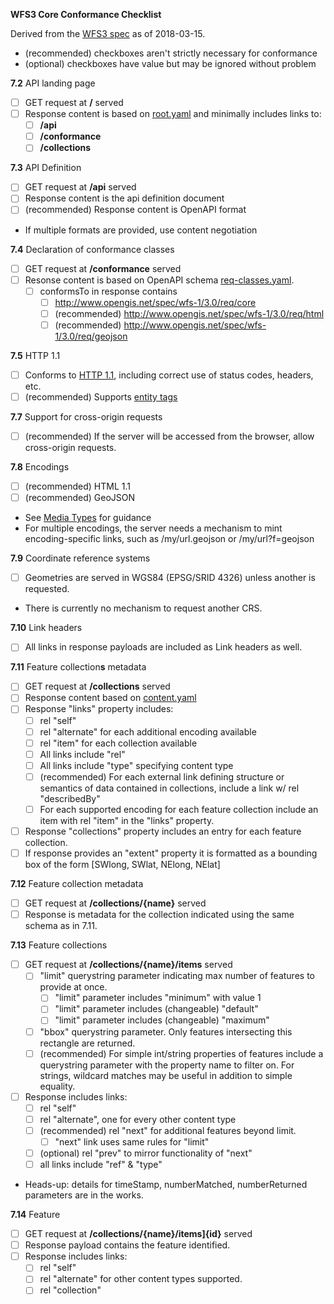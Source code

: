 __WFS3 Core Conformance Checklist__

Derived from the [WFS3 spec](https://rawgit.com/opengeospatial/WFS_FES/master/docs/17-069.html#_requirement_class_core) as of 2018-03-15.

- (recommended) checkboxes aren't strictly necessary for conformance
- (optional) checkboxes have value but may be ignored without problem

**7.2** API landing page
* [ ] GET request at **/** served
* [ ] Response content is based on [root.yaml](https://raw.githubusercontent.com/opengeospatial/WFS_FES/master/core/openapi/schemas/root.yaml) and minimally includes links to:
    * [ ] **/api**
    * [ ] **/conformance**
    * [ ] **/collections**

**7.3** API Definition
* [ ] GET request at **/api** served
* [ ] Response content is the api definition document
* [ ] (recommended) Response content is OpenAPI format
* If multiple formats are provided, use content negotiation

**7.4** Declaration of conformance classes
* [ ] GET request at **/conformance** served
* [ ] Resonse content is based on OpenAPI schema [req-classes.yaml](https://raw.githubusercontent.com/opengeospatial/WFS_FES/master/core/openapi/schemas/req-classes.yaml).
  * [ ] conformsTo in response contains
    * [ ] http://www.opengis.net/spec/wfs-1/3.0/req/core
    * [ ] (recommended) http://www.opengis.net/spec/wfs-1/3.0/req/html
    * [ ] (recommended) http://www.opengis.net/spec/wfs-1/3.0/req/geojson

**7.5** HTTP 1.1
* [ ] Conforms to [HTTP 1.1](https://rawgit.com/opengeospatial/WFS_FES/master/docs/17-069.html#rfc2616), including correct use of status codes, headers, etc.
* [ ] (recommended) Supports [entity tags](https://rawgit.com/opengeospatial/WFS_FES/master/docs/17-069.html#rfc2616)

**7.7** Support for cross-origin requests
* [ ] (recommended) If the server will be accessed from the browser, allow cross-origin requests.

**7.8** Encodings
* [ ] (recommended) HTML 1.1
* [ ] (recommended) GeoJSON
* See [Media Types](https://rawgit.com/opengeospatial/WFS_FES/master/docs/17-069.html#mediatypes) for guidance
* For multiple encodings, the server needs a mechanism to mint encoding-specific links, such as /my/url.geojson or /my/url?f=geojson

**7.9** Coordinate reference systems
* [ ] Geometries are served in WGS84 (EPSG/SRID 4326) unless another is requested.
* There is currently no mechanism to request another CRS.

**7.10** Link headers
* [ ] All links in response payloads are included as Link headers as well.

**7.11** Feature collection**s** metadata
* [ ] GET request at **/collections** served
* [ ] Response content based on [content.yaml](https://raw.githubusercontent.com/opengeospatial/WFS_FES/master/core/openapi/schemas/content.yaml)
* [ ] Response "links" property includes:
  * [ ] rel "self"
  * [ ] rel "alternate" for each additional encoding available
  * [ ] rel "item" for each collection available
  * [ ] All links include "rel"
  * [ ] All links include "type" specifying content type
  * [ ] (recommended) For each external link defining structure or semantics of data contained in collections, include a link w/ rel "describedBy"
  * [ ] For each supported encoding for each feature collection include an item with rel "item" in the "links" property.
* [ ] Response "collections" property includes an entry for each feature collection.
* [ ] If response provides an "extent" property it is formatted as a bounding box of the form [SWlong, SWlat, NElong, NElat]

**7.12** Feature collection metadata
* [ ] GET request at **/collections/{name}** served
* [ ] Response is metadata for the collection indicated using the same schema as in 7.11.

**7.13** Feature collections
* [ ] GET request at **/collections/{name}/items** served
  * [ ] "limit" querystring parameter indicating max number of features to provide at once.
    * [ ] "limit" parameter includes "minimum" with value 1
    * [ ] "limit" parameter includes (changeable) "default"
    * [ ] "limit" parameter includes (changeable) "maximum"
  * [ ] "bbox" querystring parameter.  Only features intersecting this rectangle are returned.
  * [ ] (recommended) For simple int/string properties of features include a querystring parameter with the property name to filter on.  For strings, wildcard matches may be useful in addition to simple equality.
* [ ] Response includes links:
  * [ ] rel "self"
  * [ ] rel "alternate", one for every other content type
  * [ ] (recommended) rel "next" for additional features beyond limit.
    * [ ] "next" link uses same rules for "limit"
  * [ ] (optional) rel "prev" to mirror functionality of "next"
  * [ ] all links include "ref" & "type"
* Heads-up: details for timeStamp, numberMatched, numberReturned parameters are in the works.

**7.14** Feature
* [ ] GET request at **/collections/{name}/items]{id}** served
* [ ] Response payload contains the feature identified.
* [ ] Response includes links:
  * [ ] rel "self"
  * [ ] rel "alternate" for other content types supported.
  * [ ] rel "collection"
